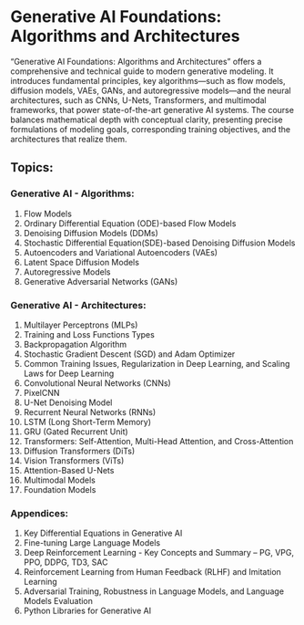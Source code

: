 # Generative AI Foundations: Algorithms and Architectures
“Generative AI Foundations: Algorithms and Architectures” offers a comprehensive and technical guide to modern generative modeling. It introduces fundamental principles, key algorithms—such as flow models, diffusion models, VAEs, GANs, and autoregressive models—and the neural architectures, such as CNNs, U-Nets, Transformers, and multimodal frameworks, that power state-of-the-art generative AI systems. The course balances mathematical depth with conceptual clarity, presenting precise formulations of modeling goals, corresponding training objectives, and the architectures that realize them.

## Topics:

### Generative AI - Algorithms:

1. Flow Models
2. Ordinary Differential Equation (ODE)-based Flow Models
3. Denoising Diffusion Models (DDMs)
4. Stochastic Differential Equation(SDE)-based Denoising Diffusion Models
5. Autoencoders and Variational Autoencoders (VAEs)
6. Latent Space Diffusion Models
7. Autoregressive Models
8. Generative Adversarial Networks (GANs)

### Generative AI - Architectures:

1. Multilayer Perceptrons (MLPs)
2. Training and Loss Functions Types
3. Backpropagation Algorithm
4. Stochastic Gradient Descent (SGD) and Adam Optimizer
5. Common Training Issues, Regularization in Deep Learning, and Scaling Laws for Deep Learning
6. Convolutional Neural Networks (CNNs)
7. PixelCNN
8. U-Net Denoising Model
9. Recurrent Neural Networks (RNNs)
10. LSTM (Long Short-Term Memory)
11. GRU (Gated Recurrent Unit)
12. Transformers: Self-Attention, Multi-Head Attention, and Cross-Attention
13. Diffusion Transformers (DiTs)
14. Vision Transformers (ViTs)
15. Attention-Based U-Nets
16. Multimodal Models
17. Foundation Models


### Appendices:

1. Key Differential Equations in Generative AI
2. Fine-tuning Large Language Models
3. Deep Reinforcement Learning - Key Concepts and Summary
	– PG, VPG, PPO, DDPG, TD3, SAC
4. Reinforcement Learning from Human Feedback (RLHF) and Imitation Learning
5. Adversarial Training, Robustness in Language Models, and Language Models Evaluation
6. Python Libraries for Generative AI 





